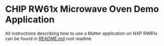# CHIP RW61x Microwave Oven Demo Application

All instructions describing how to use a Matter application on NXP RW61x can be
found in [README.md](../../../../all-clusters-app/nxp/rt/rw61x/README.md) root
readme
